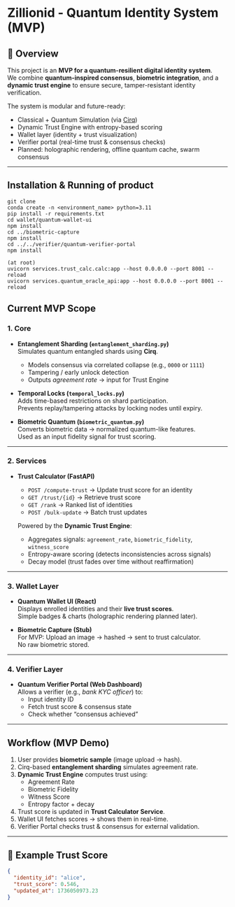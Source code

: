 # Zillionid - Quantum Identity System (MVP)

## 🔹 Overview
This project is an **MVP for a quantum-resilient digital identity system**.  
We combine **quantum-inspired consensus**, **biometric integration**, and a **dynamic trust engine** to ensure secure, tamper-resistant identity verification.

The system is modular and future-ready:
-  Classical + Quantum Simulation (via [Cirq](https://quantumai.google/cirq))  
-  Dynamic Trust Engine with entropy-based scoring  
-  Wallet layer (identity + trust visualization)  
-  Verifier portal (real-time trust & consensus checks)  
-  Planned: holographic rendering, offline quantum cache, swarm consensus

---

## Installation & Running of product
```
git clone 
conda create -n <environment_name> python=3.11
pip install -r requirements.txt
cd wallet/quantum-wallet-ui 
npm install
cd ../biometric-capture 
npm install
cd ../../verifier/quantum-verifier-portal
npm install
```
```run
(at root)
uvicorn services.trust_calc.calc:app --host 0.0.0.0 --port 8001 --reload
uvicorn services.quantum_oracle_api:app --host 0.0.0.0 --port 8001 --reload
```

##  Current MVP Scope

### 1. **Core**
- **Entanglement Sharding (`entanglement_sharding.py`)**  
  Simulates quantum entangled shards using **Cirq**.  
  - Models consensus via correlated collapse (e.g., `0000` or `1111`)  
  - Tampering / early unlock detection  
  - Outputs *agreement rate* → input for Trust Engine  

- **Temporal Locks (`temporal_locks.py`)**  
  Adds time-based restrictions on shard participation.  
  Prevents replay/tampering attacks by locking nodes until expiry.

- **Biometric Quantum (`biometric_quantum.py`)**  
  Converts biometric data → normalized quantum-like features.  
  Used as an input fidelity signal for trust scoring.

---

### 2. **Services**
- **Trust Calculator (FastAPI)**  
  - `POST /compute-trust` → Update trust score for an identity  
  - `GET /trust/{id}` → Retrieve trust score  
  - `GET /rank` → Ranked list of identities  
  - `POST /bulk-update` → Batch trust updates  

  Powered by the **Dynamic Trust Engine**:
  - Aggregates signals: `agreement_rate`, `biometric_fidelity`, `witness_score`  
  - Entropy-aware scoring (detects inconsistencies across signals)  
  - Decay model (trust fades over time without reaffirmation)  

---

### 3. **Wallet Layer**
- **Quantum Wallet UI (React)**  
  Displays enrolled identities and their **live trust scores**.  
  Simple badges & charts (holographic rendering planned later).  

- **Biometric Capture (Stub)**  
  For MVP: Upload an image → hashed → sent to trust calculator.  
  No raw biometric stored.  

---

### 4. **Verifier Layer**
- **Quantum Verifier Portal (Web Dashboard)**  
  Allows a verifier (e.g., *bank KYC officer*) to:  
  - Input identity ID  
  - Fetch trust score & consensus state  
  - Check whether “consensus achieved”  

---

## Workflow (MVP Demo)
1. User provides **biometric sample** (image upload → hash).  
2. Cirq-based **entanglement sharding** simulates agreement rate.  
3. **Dynamic Trust Engine** computes trust using:  
   - Agreement Rate  
   - Biometric Fidelity  
   - Witness Score  
   - Entropy factor + decay  
4. Trust score is updated in **Trust Calculator Service**.  
5. Wallet UI fetches scores → shows them in real-time.  
6. Verifier Portal checks trust & consensus for external validation.

---

## 🔹 Example Trust Score
```json
{
  "identity_id": "alice",
  "trust_score": 0.546,
  "updated_at": 1736050973.23
}
